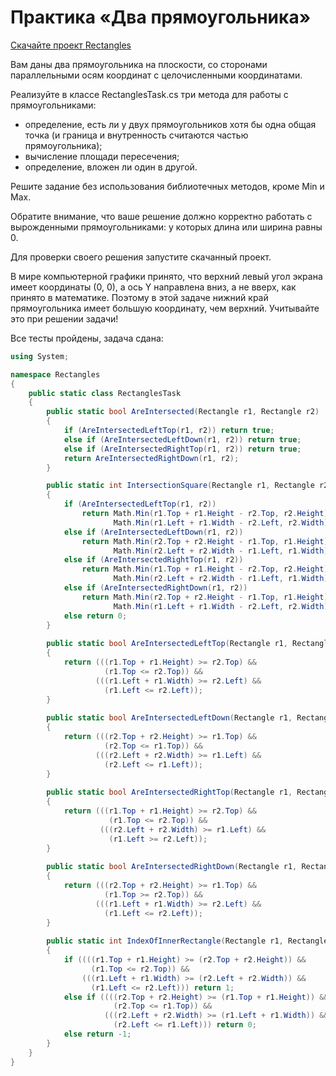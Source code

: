 # Практика «Два прямоугольника»

[Скачайте проект Rectangles](Rectangles.zip)

Вам даны два прямоугольника на плоскости, со сторонами параллельными осям координат с целочисленными координатами.

Реализуйте в классе RectanglesTask.cs три метода для работы с прямоугольниками:
- определение, есть ли у двух прямоугольников хотя бы одна общая точка (и граница и внутренность считаются частью прямоугольника);
- вычисление площади пересечения;
- определение, вложен ли один в другой.

Решите задание без использования библиотечных методов, кроме Min и Max.

Обратите внимание, что ваше решение должно корректно работать с вырожденными прямоугольниками: у которых длина или ширина равны 0.

Для проверки своего решения запустите скачанный проект.

В мире компьютерной графики принято, что верхний левый угол экрана имеет координаты (0, 0), а ось Y направлена вниз, а не вверх, как принято в математике. Поэтому в этой задаче нижний край прямоугольника имеет большую координату, чем верхний. Учитывайте это при решении задачи!

Все тесты пройдены, задача сдана:
```cs
using System;

namespace Rectangles
{
	public static class RectanglesTask
	{
		public static bool AreIntersected(Rectangle r1, Rectangle r2)
		{
			if (AreIntersectedLeftTop(r1, r2)) return true;
			else if (AreIntersectedLeftDown(r1, r2)) return true;
			else if (AreIntersectedRightTop(r1, r2)) return true;
			return AreIntersectedRightDown(r1, r2);
		}

		public static int IntersectionSquare(Rectangle r1, Rectangle r2)
		{
			if (AreIntersectedLeftTop(r1, r2))
				return Math.Min(r1.Top + r1.Height - r2.Top, r2.Height)*
					   Math.Min(r1.Left + r1.Width - r2.Left, r2.Width);
			else if (AreIntersectedLeftDown(r1, r2))
				return Math.Min(r2.Top + r2.Height - r1.Top, r1.Height)*
					   Math.Min(r2.Left + r2.Width - r1.Left, r1.Width);
			else if (AreIntersectedRightTop(r1, r2))
				return Math.Min(r1.Top + r1.Height - r2.Top, r2.Height)*
					   Math.Min(r2.Left + r2.Width - r1.Left, r1.Width);
			else if (AreIntersectedRightDown(r1, r2))
				return Math.Min(r2.Top + r2.Height - r1.Top, r1.Height)*
					   Math.Min(r1.Left + r1.Width - r2.Left, r2.Width);
            else return 0;
		}
		
		public static bool AreIntersectedLeftTop(Rectangle r1, Rectangle r2)
		{ 
			return (((r1.Top + r1.Height) >= r2.Top) &&
				  	 (r1.Top <= r2.Top)) &&
				   (((r1.Left + r1.Width) >= r2.Left) &&
					 (r1.Left <= r2.Left));
		}
		
		public static bool AreIntersectedLeftDown(Rectangle r1, Rectangle r2)
		{ 
			return (((r2.Top + r2.Height) >= r1.Top) &&
					 (r2.Top <= r1.Top)) &&
				   (((r2.Left + r2.Width) >= r1.Left) &&
					 (r2.Left <= r1.Left));
		}
		
		public static bool AreIntersectedRightTop(Rectangle r1, Rectangle r2)
		{ 
			return (((r1.Top + r1.Height) >= r2.Top) &&
					  (r1.Top <= r2.Top)) &&
					(((r2.Left + r2.Width) >= r1.Left) &&
					  (r1.Left >= r2.Left));
		}
		
		public static bool AreIntersectedRightDown(Rectangle r1, Rectangle r2)
		{ 
			return (((r2.Top + r2.Height) >= r1.Top) &&
					 (r1.Top >= r2.Top)) &&
				   (((r1.Left + r1.Width) >= r2.Left) &&
					 (r1.Left <= r2.Left));
		}
		
		public static int IndexOfInnerRectangle(Rectangle r1, Rectangle r2)
		{
			if ((((r1.Top + r1.Height) >= (r2.Top + r2.Height)) &&
				  (r1.Top <= r2.Top)) &&
				(((r1.Left + r1.Width) >= (r2.Left + r2.Width)) &&
				  (r1.Left <= r2.Left))) return 1;
			else if ((((r2.Top + r2.Height) >= (r1.Top + r1.Height)) &&
					   (r2.Top <= r1.Top)) &&
					 (((r2.Left + r2.Width) >= (r1.Left + r1.Width)) &&
					   (r2.Left <= r1.Left))) return 0;
            else return -1;
        }
	}
}
```